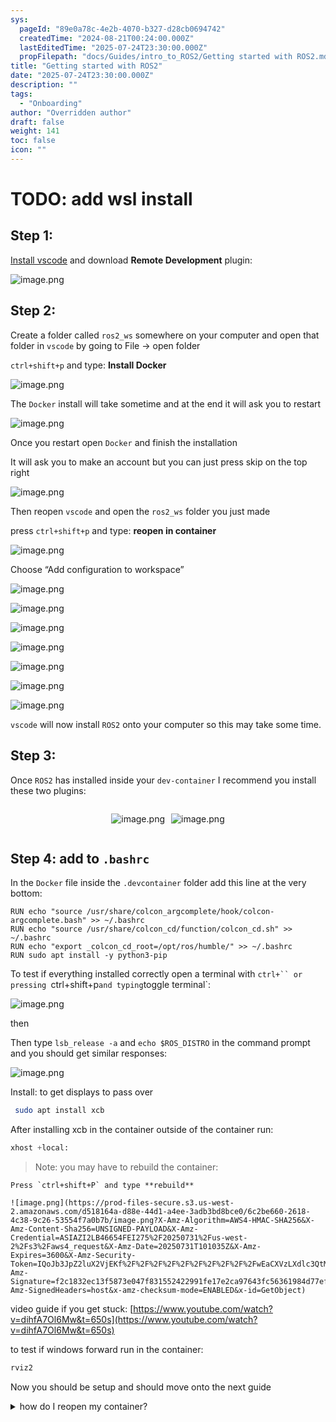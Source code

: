 ```yaml
---
sys:
  pageId: "89e0a78c-4e2b-4070-b327-d28cb0694742"
  createdTime: "2024-08-21T00:24:00.000Z"
  lastEditedTime: "2025-07-24T23:30:00.000Z"
  propFilepath: "docs/Guides/intro_to_ROS2/Getting started with ROS2.md"
title: "Getting started with ROS2"
date: "2025-07-24T23:30:00.000Z"
description: ""
tags:
  - "Onboarding"
author: "Overridden author"
draft: false
weight: 141
toc: false
icon: ""
---
```


# TODO: add wsl install

## Step 1:

[Install vscode](https://code.visualstudio.com/download) and download **Remote Development** plugin:

![image.png](https://prod-files-secure.s3.us-west-2.amazonaws.com/d518164a-d88e-44d1-a4ee-3adb3bd8bce0/efb52993-1881-4a40-b95e-6f020334f022/image.png?X-Amz-Algorithm=AWS4-HMAC-SHA256&X-Amz-Content-Sha256=UNSIGNED-PAYLOAD&X-Amz-Credential=ASIAZI2LB466UPESH4S3%2F20250731%2Fus-west-2%2Fs3%2Faws4_request&X-Amz-Date=20250731T101032Z&X-Amz-Expires=3600&X-Amz-Security-Token=IQoJb3JpZ2luX2VjEKf%2F%2F%2F%2F%2F%2F%2F%2F%2F%2FwEaCXVzLXdlc3QtMiJHMEUCIQD3ldpuxZneyB%2B8%2BBrJPDCFvMX3%2BtnhsOhKVblIWyzyNQIge0CvWE20SnmzoKJ8jMSfVi9NCwUxnh5PgJLviQt7NyAqiAQI0P%2F%2F%2F%2F%2F%2F%2F%2F%2F%2FARAAGgw2Mzc0MjMxODM4MDUiDGxEDS2hiPBCn557yyrcA3s3QJYN%2FnPsagpXMMm90KZrfhz%2Fvj2uoYijuCJrEvIIE6bEsQwELTiMM7N4H%2FlM%2F%2Fr1DmpprZhaweOtL%2FGa8yA96npIO%2B%2F5LuaAtgltK4guQoVyJazWydehKV9ZY0uaTEVkukxn7bpq7PSma0skg2kXprWkmweQQCKOiiWnD3kqQX3kGXGSSiEXbtOSouCySHhr0dLAkzgxiPz8cpkWCjkyodzkdE2QoJmr0HJNycJAPZBpU5ZXNDU1O%2BLXVtEGRaLTKH%2B3cx9C4llqKCuR9AyctJNmQ90GlHxjluWxQLt2Tb6gKa5ruIerp%2FF5BD4%2BSLVpUQvZWrVy0lzYcTKDnTZmY4zCg5IzMqIetzkEPiyvRj85UhWxXXKY8ZIVYOWHq9R4c2TbSP1hKN9VF8xDaf8S1bTydW2nJINa1UOxoS0MZtieh%2FsFHs1zCgF7rSrnEAe%2FcyDve8OTVyiVxVRsN5gGJXwRL63MseClMccerAf5Dmq1hlc2LrYrl8S5ZSASQPiNUJMKeXjHDQbKk0Dglvn7dVQv%2BPok7%2BZkmtGeXzeOhSSJWxFwxpbzoNx%2FP6izIyuHhpiBnvbWxgRm7N%2F8%2Byk6fL8yHFnNc4JYHDy%2BDEKgcbrcAXM9aoEN6OpSMJearMQGOqUBarM%2BQN0S58CsPnt6kj49%2BKybQNi4VhDhnTRybu9nXRi9wEJtS5bW0tlMIbqJJvcgPcL1nMebSRvZbykjqzUliQ0loxDFsVu4sNqIehiqZDEmfIQ4SNNt5YcK7V0cFUPrS9BsQpxfPj3VkqfJHE3o%2BMimyFYNtbolAkkT633Zuhun0QnCTP9995OX7ohapZQ5%2FUvT7ttcGj0OP97ywCftHUGNb4fy&X-Amz-Signature=e481e5a0e055fdfc97922c30dbf9f5d4b25ae7655e2a848093efab6ff4424bc5&X-Amz-SignedHeaders=host&x-amz-checksum-mode=ENABLED&x-id=GetObject)

## Step 2:

Create a folder called `ros2_ws` somewhere on your computer and open that folder in `vscode` by going to File → open folder 

`ctrl+shift+p` and type: **Install Docker**

![image.png](https://prod-files-secure.s3.us-west-2.amazonaws.com/d518164a-d88e-44d1-a4ee-3adb3bd8bce0/2269dc0e-1cd5-47ff-bceb-c04ad9b2eab0/image.png?X-Amz-Algorithm=AWS4-HMAC-SHA256&X-Amz-Content-Sha256=UNSIGNED-PAYLOAD&X-Amz-Credential=ASIAZI2LB466UPESH4S3%2F20250731%2Fus-west-2%2Fs3%2Faws4_request&X-Amz-Date=20250731T101032Z&X-Amz-Expires=3600&X-Amz-Security-Token=IQoJb3JpZ2luX2VjEKf%2F%2F%2F%2F%2F%2F%2F%2F%2F%2FwEaCXVzLXdlc3QtMiJHMEUCIQD3ldpuxZneyB%2B8%2BBrJPDCFvMX3%2BtnhsOhKVblIWyzyNQIge0CvWE20SnmzoKJ8jMSfVi9NCwUxnh5PgJLviQt7NyAqiAQI0P%2F%2F%2F%2F%2F%2F%2F%2F%2F%2FARAAGgw2Mzc0MjMxODM4MDUiDGxEDS2hiPBCn557yyrcA3s3QJYN%2FnPsagpXMMm90KZrfhz%2Fvj2uoYijuCJrEvIIE6bEsQwELTiMM7N4H%2FlM%2F%2Fr1DmpprZhaweOtL%2FGa8yA96npIO%2B%2F5LuaAtgltK4guQoVyJazWydehKV9ZY0uaTEVkukxn7bpq7PSma0skg2kXprWkmweQQCKOiiWnD3kqQX3kGXGSSiEXbtOSouCySHhr0dLAkzgxiPz8cpkWCjkyodzkdE2QoJmr0HJNycJAPZBpU5ZXNDU1O%2BLXVtEGRaLTKH%2B3cx9C4llqKCuR9AyctJNmQ90GlHxjluWxQLt2Tb6gKa5ruIerp%2FF5BD4%2BSLVpUQvZWrVy0lzYcTKDnTZmY4zCg5IzMqIetzkEPiyvRj85UhWxXXKY8ZIVYOWHq9R4c2TbSP1hKN9VF8xDaf8S1bTydW2nJINa1UOxoS0MZtieh%2FsFHs1zCgF7rSrnEAe%2FcyDve8OTVyiVxVRsN5gGJXwRL63MseClMccerAf5Dmq1hlc2LrYrl8S5ZSASQPiNUJMKeXjHDQbKk0Dglvn7dVQv%2BPok7%2BZkmtGeXzeOhSSJWxFwxpbzoNx%2FP6izIyuHhpiBnvbWxgRm7N%2F8%2Byk6fL8yHFnNc4JYHDy%2BDEKgcbrcAXM9aoEN6OpSMJearMQGOqUBarM%2BQN0S58CsPnt6kj49%2BKybQNi4VhDhnTRybu9nXRi9wEJtS5bW0tlMIbqJJvcgPcL1nMebSRvZbykjqzUliQ0loxDFsVu4sNqIehiqZDEmfIQ4SNNt5YcK7V0cFUPrS9BsQpxfPj3VkqfJHE3o%2BMimyFYNtbolAkkT633Zuhun0QnCTP9995OX7ohapZQ5%2FUvT7ttcGj0OP97ywCftHUGNb4fy&X-Amz-Signature=1fe6e6e1f22f02c2991f4348bb111c9bd59a3c8c1b6ba7e5fdc5d5e7383423f9&X-Amz-SignedHeaders=host&x-amz-checksum-mode=ENABLED&x-id=GetObject)

The `Docker` install will take sometime and at the end it will ask you to restart

![image.png](https://prod-files-secure.s3.us-west-2.amazonaws.com/d518164a-d88e-44d1-a4ee-3adb3bd8bce0/ed233f78-be33-4b1f-b89c-9c346c0e961e/image.png?X-Amz-Algorithm=AWS4-HMAC-SHA256&X-Amz-Content-Sha256=UNSIGNED-PAYLOAD&X-Amz-Credential=ASIAZI2LB466UPESH4S3%2F20250731%2Fus-west-2%2Fs3%2Faws4_request&X-Amz-Date=20250731T101032Z&X-Amz-Expires=3600&X-Amz-Security-Token=IQoJb3JpZ2luX2VjEKf%2F%2F%2F%2F%2F%2F%2F%2F%2F%2FwEaCXVzLXdlc3QtMiJHMEUCIQD3ldpuxZneyB%2B8%2BBrJPDCFvMX3%2BtnhsOhKVblIWyzyNQIge0CvWE20SnmzoKJ8jMSfVi9NCwUxnh5PgJLviQt7NyAqiAQI0P%2F%2F%2F%2F%2F%2F%2F%2F%2F%2FARAAGgw2Mzc0MjMxODM4MDUiDGxEDS2hiPBCn557yyrcA3s3QJYN%2FnPsagpXMMm90KZrfhz%2Fvj2uoYijuCJrEvIIE6bEsQwELTiMM7N4H%2FlM%2F%2Fr1DmpprZhaweOtL%2FGa8yA96npIO%2B%2F5LuaAtgltK4guQoVyJazWydehKV9ZY0uaTEVkukxn7bpq7PSma0skg2kXprWkmweQQCKOiiWnD3kqQX3kGXGSSiEXbtOSouCySHhr0dLAkzgxiPz8cpkWCjkyodzkdE2QoJmr0HJNycJAPZBpU5ZXNDU1O%2BLXVtEGRaLTKH%2B3cx9C4llqKCuR9AyctJNmQ90GlHxjluWxQLt2Tb6gKa5ruIerp%2FF5BD4%2BSLVpUQvZWrVy0lzYcTKDnTZmY4zCg5IzMqIetzkEPiyvRj85UhWxXXKY8ZIVYOWHq9R4c2TbSP1hKN9VF8xDaf8S1bTydW2nJINa1UOxoS0MZtieh%2FsFHs1zCgF7rSrnEAe%2FcyDve8OTVyiVxVRsN5gGJXwRL63MseClMccerAf5Dmq1hlc2LrYrl8S5ZSASQPiNUJMKeXjHDQbKk0Dglvn7dVQv%2BPok7%2BZkmtGeXzeOhSSJWxFwxpbzoNx%2FP6izIyuHhpiBnvbWxgRm7N%2F8%2Byk6fL8yHFnNc4JYHDy%2BDEKgcbrcAXM9aoEN6OpSMJearMQGOqUBarM%2BQN0S58CsPnt6kj49%2BKybQNi4VhDhnTRybu9nXRi9wEJtS5bW0tlMIbqJJvcgPcL1nMebSRvZbykjqzUliQ0loxDFsVu4sNqIehiqZDEmfIQ4SNNt5YcK7V0cFUPrS9BsQpxfPj3VkqfJHE3o%2BMimyFYNtbolAkkT633Zuhun0QnCTP9995OX7ohapZQ5%2FUvT7ttcGj0OP97ywCftHUGNb4fy&X-Amz-Signature=0d67652d6222a5ed65993b3f7f86bd9838a3cae8d76a4b391595c841f032f2c1&X-Amz-SignedHeaders=host&x-amz-checksum-mode=ENABLED&x-id=GetObject)

Once you restart open `Docker` and finish the installation

It will ask you to make an account but you can just press skip on the top right

![image.png](https://prod-files-secure.s3.us-west-2.amazonaws.com/d518164a-d88e-44d1-a4ee-3adb3bd8bce0/21010ad9-1659-4fd9-9f59-9932a09b2a3d/image.png?X-Amz-Algorithm=AWS4-HMAC-SHA256&X-Amz-Content-Sha256=UNSIGNED-PAYLOAD&X-Amz-Credential=ASIAZI2LB466UPESH4S3%2F20250731%2Fus-west-2%2Fs3%2Faws4_request&X-Amz-Date=20250731T101032Z&X-Amz-Expires=3600&X-Amz-Security-Token=IQoJb3JpZ2luX2VjEKf%2F%2F%2F%2F%2F%2F%2F%2F%2F%2FwEaCXVzLXdlc3QtMiJHMEUCIQD3ldpuxZneyB%2B8%2BBrJPDCFvMX3%2BtnhsOhKVblIWyzyNQIge0CvWE20SnmzoKJ8jMSfVi9NCwUxnh5PgJLviQt7NyAqiAQI0P%2F%2F%2F%2F%2F%2F%2F%2F%2F%2FARAAGgw2Mzc0MjMxODM4MDUiDGxEDS2hiPBCn557yyrcA3s3QJYN%2FnPsagpXMMm90KZrfhz%2Fvj2uoYijuCJrEvIIE6bEsQwELTiMM7N4H%2FlM%2F%2Fr1DmpprZhaweOtL%2FGa8yA96npIO%2B%2F5LuaAtgltK4guQoVyJazWydehKV9ZY0uaTEVkukxn7bpq7PSma0skg2kXprWkmweQQCKOiiWnD3kqQX3kGXGSSiEXbtOSouCySHhr0dLAkzgxiPz8cpkWCjkyodzkdE2QoJmr0HJNycJAPZBpU5ZXNDU1O%2BLXVtEGRaLTKH%2B3cx9C4llqKCuR9AyctJNmQ90GlHxjluWxQLt2Tb6gKa5ruIerp%2FF5BD4%2BSLVpUQvZWrVy0lzYcTKDnTZmY4zCg5IzMqIetzkEPiyvRj85UhWxXXKY8ZIVYOWHq9R4c2TbSP1hKN9VF8xDaf8S1bTydW2nJINa1UOxoS0MZtieh%2FsFHs1zCgF7rSrnEAe%2FcyDve8OTVyiVxVRsN5gGJXwRL63MseClMccerAf5Dmq1hlc2LrYrl8S5ZSASQPiNUJMKeXjHDQbKk0Dglvn7dVQv%2BPok7%2BZkmtGeXzeOhSSJWxFwxpbzoNx%2FP6izIyuHhpiBnvbWxgRm7N%2F8%2Byk6fL8yHFnNc4JYHDy%2BDEKgcbrcAXM9aoEN6OpSMJearMQGOqUBarM%2BQN0S58CsPnt6kj49%2BKybQNi4VhDhnTRybu9nXRi9wEJtS5bW0tlMIbqJJvcgPcL1nMebSRvZbykjqzUliQ0loxDFsVu4sNqIehiqZDEmfIQ4SNNt5YcK7V0cFUPrS9BsQpxfPj3VkqfJHE3o%2BMimyFYNtbolAkkT633Zuhun0QnCTP9995OX7ohapZQ5%2FUvT7ttcGj0OP97ywCftHUGNb4fy&X-Amz-Signature=d81e9fe0e1952db7d94d09ddb82785e547b8b468c50a6caf299b7d4cb6b90fff&X-Amz-SignedHeaders=host&x-amz-checksum-mode=ENABLED&x-id=GetObject)

Then reopen `vscode` and open the `ros2_ws` folder you just made

press `ctrl+shift+p` and type: **reopen in container**

![image.png](https://prod-files-secure.s3.us-west-2.amazonaws.com/d518164a-d88e-44d1-a4ee-3adb3bd8bce0/4e93b8c2-41ad-488c-8095-c74205196118/image.png?X-Amz-Algorithm=AWS4-HMAC-SHA256&X-Amz-Content-Sha256=UNSIGNED-PAYLOAD&X-Amz-Credential=ASIAZI2LB466UPESH4S3%2F20250731%2Fus-west-2%2Fs3%2Faws4_request&X-Amz-Date=20250731T101032Z&X-Amz-Expires=3600&X-Amz-Security-Token=IQoJb3JpZ2luX2VjEKf%2F%2F%2F%2F%2F%2F%2F%2F%2F%2FwEaCXVzLXdlc3QtMiJHMEUCIQD3ldpuxZneyB%2B8%2BBrJPDCFvMX3%2BtnhsOhKVblIWyzyNQIge0CvWE20SnmzoKJ8jMSfVi9NCwUxnh5PgJLviQt7NyAqiAQI0P%2F%2F%2F%2F%2F%2F%2F%2F%2F%2FARAAGgw2Mzc0MjMxODM4MDUiDGxEDS2hiPBCn557yyrcA3s3QJYN%2FnPsagpXMMm90KZrfhz%2Fvj2uoYijuCJrEvIIE6bEsQwELTiMM7N4H%2FlM%2F%2Fr1DmpprZhaweOtL%2FGa8yA96npIO%2B%2F5LuaAtgltK4guQoVyJazWydehKV9ZY0uaTEVkukxn7bpq7PSma0skg2kXprWkmweQQCKOiiWnD3kqQX3kGXGSSiEXbtOSouCySHhr0dLAkzgxiPz8cpkWCjkyodzkdE2QoJmr0HJNycJAPZBpU5ZXNDU1O%2BLXVtEGRaLTKH%2B3cx9C4llqKCuR9AyctJNmQ90GlHxjluWxQLt2Tb6gKa5ruIerp%2FF5BD4%2BSLVpUQvZWrVy0lzYcTKDnTZmY4zCg5IzMqIetzkEPiyvRj85UhWxXXKY8ZIVYOWHq9R4c2TbSP1hKN9VF8xDaf8S1bTydW2nJINa1UOxoS0MZtieh%2FsFHs1zCgF7rSrnEAe%2FcyDve8OTVyiVxVRsN5gGJXwRL63MseClMccerAf5Dmq1hlc2LrYrl8S5ZSASQPiNUJMKeXjHDQbKk0Dglvn7dVQv%2BPok7%2BZkmtGeXzeOhSSJWxFwxpbzoNx%2FP6izIyuHhpiBnvbWxgRm7N%2F8%2Byk6fL8yHFnNc4JYHDy%2BDEKgcbrcAXM9aoEN6OpSMJearMQGOqUBarM%2BQN0S58CsPnt6kj49%2BKybQNi4VhDhnTRybu9nXRi9wEJtS5bW0tlMIbqJJvcgPcL1nMebSRvZbykjqzUliQ0loxDFsVu4sNqIehiqZDEmfIQ4SNNt5YcK7V0cFUPrS9BsQpxfPj3VkqfJHE3o%2BMimyFYNtbolAkkT633Zuhun0QnCTP9995OX7ohapZQ5%2FUvT7ttcGj0OP97ywCftHUGNb4fy&X-Amz-Signature=98ded570123eddda8e1dea5698fe36984ceeea714dc9523435a43074d8cb3c65&X-Amz-SignedHeaders=host&x-amz-checksum-mode=ENABLED&x-id=GetObject)

Choose “Add configuration to workspace”

![image.png](https://prod-files-secure.s3.us-west-2.amazonaws.com/d518164a-d88e-44d1-a4ee-3adb3bd8bce0/9560b282-5060-4989-ba37-97e7b2c22476/image.png?X-Amz-Algorithm=AWS4-HMAC-SHA256&X-Amz-Content-Sha256=UNSIGNED-PAYLOAD&X-Amz-Credential=ASIAZI2LB466UPESH4S3%2F20250731%2Fus-west-2%2Fs3%2Faws4_request&X-Amz-Date=20250731T101032Z&X-Amz-Expires=3600&X-Amz-Security-Token=IQoJb3JpZ2luX2VjEKf%2F%2F%2F%2F%2F%2F%2F%2F%2F%2FwEaCXVzLXdlc3QtMiJHMEUCIQD3ldpuxZneyB%2B8%2BBrJPDCFvMX3%2BtnhsOhKVblIWyzyNQIge0CvWE20SnmzoKJ8jMSfVi9NCwUxnh5PgJLviQt7NyAqiAQI0P%2F%2F%2F%2F%2F%2F%2F%2F%2F%2FARAAGgw2Mzc0MjMxODM4MDUiDGxEDS2hiPBCn557yyrcA3s3QJYN%2FnPsagpXMMm90KZrfhz%2Fvj2uoYijuCJrEvIIE6bEsQwELTiMM7N4H%2FlM%2F%2Fr1DmpprZhaweOtL%2FGa8yA96npIO%2B%2F5LuaAtgltK4guQoVyJazWydehKV9ZY0uaTEVkukxn7bpq7PSma0skg2kXprWkmweQQCKOiiWnD3kqQX3kGXGSSiEXbtOSouCySHhr0dLAkzgxiPz8cpkWCjkyodzkdE2QoJmr0HJNycJAPZBpU5ZXNDU1O%2BLXVtEGRaLTKH%2B3cx9C4llqKCuR9AyctJNmQ90GlHxjluWxQLt2Tb6gKa5ruIerp%2FF5BD4%2BSLVpUQvZWrVy0lzYcTKDnTZmY4zCg5IzMqIetzkEPiyvRj85UhWxXXKY8ZIVYOWHq9R4c2TbSP1hKN9VF8xDaf8S1bTydW2nJINa1UOxoS0MZtieh%2FsFHs1zCgF7rSrnEAe%2FcyDve8OTVyiVxVRsN5gGJXwRL63MseClMccerAf5Dmq1hlc2LrYrl8S5ZSASQPiNUJMKeXjHDQbKk0Dglvn7dVQv%2BPok7%2BZkmtGeXzeOhSSJWxFwxpbzoNx%2FP6izIyuHhpiBnvbWxgRm7N%2F8%2Byk6fL8yHFnNc4JYHDy%2BDEKgcbrcAXM9aoEN6OpSMJearMQGOqUBarM%2BQN0S58CsPnt6kj49%2BKybQNi4VhDhnTRybu9nXRi9wEJtS5bW0tlMIbqJJvcgPcL1nMebSRvZbykjqzUliQ0loxDFsVu4sNqIehiqZDEmfIQ4SNNt5YcK7V0cFUPrS9BsQpxfPj3VkqfJHE3o%2BMimyFYNtbolAkkT633Zuhun0QnCTP9995OX7ohapZQ5%2FUvT7ttcGj0OP97ywCftHUGNb4fy&X-Amz-Signature=b192c6193418d0ee88c0e557ad817fb51a2a1538b5f63ad8816781604f9f46a0&X-Amz-SignedHeaders=host&x-amz-checksum-mode=ENABLED&x-id=GetObject)

![image.png](https://prod-files-secure.s3.us-west-2.amazonaws.com/d518164a-d88e-44d1-a4ee-3adb3bd8bce0/2ee63f81-886b-48e8-a553-dc6e5eac99e4/image.png?X-Amz-Algorithm=AWS4-HMAC-SHA256&X-Amz-Content-Sha256=UNSIGNED-PAYLOAD&X-Amz-Credential=ASIAZI2LB466UPESH4S3%2F20250731%2Fus-west-2%2Fs3%2Faws4_request&X-Amz-Date=20250731T101032Z&X-Amz-Expires=3600&X-Amz-Security-Token=IQoJb3JpZ2luX2VjEKf%2F%2F%2F%2F%2F%2F%2F%2F%2F%2FwEaCXVzLXdlc3QtMiJHMEUCIQD3ldpuxZneyB%2B8%2BBrJPDCFvMX3%2BtnhsOhKVblIWyzyNQIge0CvWE20SnmzoKJ8jMSfVi9NCwUxnh5PgJLviQt7NyAqiAQI0P%2F%2F%2F%2F%2F%2F%2F%2F%2F%2FARAAGgw2Mzc0MjMxODM4MDUiDGxEDS2hiPBCn557yyrcA3s3QJYN%2FnPsagpXMMm90KZrfhz%2Fvj2uoYijuCJrEvIIE6bEsQwELTiMM7N4H%2FlM%2F%2Fr1DmpprZhaweOtL%2FGa8yA96npIO%2B%2F5LuaAtgltK4guQoVyJazWydehKV9ZY0uaTEVkukxn7bpq7PSma0skg2kXprWkmweQQCKOiiWnD3kqQX3kGXGSSiEXbtOSouCySHhr0dLAkzgxiPz8cpkWCjkyodzkdE2QoJmr0HJNycJAPZBpU5ZXNDU1O%2BLXVtEGRaLTKH%2B3cx9C4llqKCuR9AyctJNmQ90GlHxjluWxQLt2Tb6gKa5ruIerp%2FF5BD4%2BSLVpUQvZWrVy0lzYcTKDnTZmY4zCg5IzMqIetzkEPiyvRj85UhWxXXKY8ZIVYOWHq9R4c2TbSP1hKN9VF8xDaf8S1bTydW2nJINa1UOxoS0MZtieh%2FsFHs1zCgF7rSrnEAe%2FcyDve8OTVyiVxVRsN5gGJXwRL63MseClMccerAf5Dmq1hlc2LrYrl8S5ZSASQPiNUJMKeXjHDQbKk0Dglvn7dVQv%2BPok7%2BZkmtGeXzeOhSSJWxFwxpbzoNx%2FP6izIyuHhpiBnvbWxgRm7N%2F8%2Byk6fL8yHFnNc4JYHDy%2BDEKgcbrcAXM9aoEN6OpSMJearMQGOqUBarM%2BQN0S58CsPnt6kj49%2BKybQNi4VhDhnTRybu9nXRi9wEJtS5bW0tlMIbqJJvcgPcL1nMebSRvZbykjqzUliQ0loxDFsVu4sNqIehiqZDEmfIQ4SNNt5YcK7V0cFUPrS9BsQpxfPj3VkqfJHE3o%2BMimyFYNtbolAkkT633Zuhun0QnCTP9995OX7ohapZQ5%2FUvT7ttcGj0OP97ywCftHUGNb4fy&X-Amz-Signature=0696aadcffb681f58f5fdeb302e50925a3e5295fdce52de1ecf12524de2e357a&X-Amz-SignedHeaders=host&x-amz-checksum-mode=ENABLED&x-id=GetObject)

![image.png](https://prod-files-secure.s3.us-west-2.amazonaws.com/d518164a-d88e-44d1-a4ee-3adb3bd8bce0/e0fd626c-c8b6-4b2c-95d1-fa4c26514504/image.png?X-Amz-Algorithm=AWS4-HMAC-SHA256&X-Amz-Content-Sha256=UNSIGNED-PAYLOAD&X-Amz-Credential=ASIAZI2LB466UPESH4S3%2F20250731%2Fus-west-2%2Fs3%2Faws4_request&X-Amz-Date=20250731T101032Z&X-Amz-Expires=3600&X-Amz-Security-Token=IQoJb3JpZ2luX2VjEKf%2F%2F%2F%2F%2F%2F%2F%2F%2F%2FwEaCXVzLXdlc3QtMiJHMEUCIQD3ldpuxZneyB%2B8%2BBrJPDCFvMX3%2BtnhsOhKVblIWyzyNQIge0CvWE20SnmzoKJ8jMSfVi9NCwUxnh5PgJLviQt7NyAqiAQI0P%2F%2F%2F%2F%2F%2F%2F%2F%2F%2FARAAGgw2Mzc0MjMxODM4MDUiDGxEDS2hiPBCn557yyrcA3s3QJYN%2FnPsagpXMMm90KZrfhz%2Fvj2uoYijuCJrEvIIE6bEsQwELTiMM7N4H%2FlM%2F%2Fr1DmpprZhaweOtL%2FGa8yA96npIO%2B%2F5LuaAtgltK4guQoVyJazWydehKV9ZY0uaTEVkukxn7bpq7PSma0skg2kXprWkmweQQCKOiiWnD3kqQX3kGXGSSiEXbtOSouCySHhr0dLAkzgxiPz8cpkWCjkyodzkdE2QoJmr0HJNycJAPZBpU5ZXNDU1O%2BLXVtEGRaLTKH%2B3cx9C4llqKCuR9AyctJNmQ90GlHxjluWxQLt2Tb6gKa5ruIerp%2FF5BD4%2BSLVpUQvZWrVy0lzYcTKDnTZmY4zCg5IzMqIetzkEPiyvRj85UhWxXXKY8ZIVYOWHq9R4c2TbSP1hKN9VF8xDaf8S1bTydW2nJINa1UOxoS0MZtieh%2FsFHs1zCgF7rSrnEAe%2FcyDve8OTVyiVxVRsN5gGJXwRL63MseClMccerAf5Dmq1hlc2LrYrl8S5ZSASQPiNUJMKeXjHDQbKk0Dglvn7dVQv%2BPok7%2BZkmtGeXzeOhSSJWxFwxpbzoNx%2FP6izIyuHhpiBnvbWxgRm7N%2F8%2Byk6fL8yHFnNc4JYHDy%2BDEKgcbrcAXM9aoEN6OpSMJearMQGOqUBarM%2BQN0S58CsPnt6kj49%2BKybQNi4VhDhnTRybu9nXRi9wEJtS5bW0tlMIbqJJvcgPcL1nMebSRvZbykjqzUliQ0loxDFsVu4sNqIehiqZDEmfIQ4SNNt5YcK7V0cFUPrS9BsQpxfPj3VkqfJHE3o%2BMimyFYNtbolAkkT633Zuhun0QnCTP9995OX7ohapZQ5%2FUvT7ttcGj0OP97ywCftHUGNb4fy&X-Amz-Signature=f285ccd1e99d4398ed3c4d0c923b0fd7aa4e98d5fe0d72be888ecc42062e38eb&X-Amz-SignedHeaders=host&x-amz-checksum-mode=ENABLED&x-id=GetObject)

![image.png](https://prod-files-secure.s3.us-west-2.amazonaws.com/d518164a-d88e-44d1-a4ee-3adb3bd8bce0/a2e13f50-d2ab-4719-a4c2-7ced634bfc9d/image.png?X-Amz-Algorithm=AWS4-HMAC-SHA256&X-Amz-Content-Sha256=UNSIGNED-PAYLOAD&X-Amz-Credential=ASIAZI2LB466UPESH4S3%2F20250731%2Fus-west-2%2Fs3%2Faws4_request&X-Amz-Date=20250731T101032Z&X-Amz-Expires=3600&X-Amz-Security-Token=IQoJb3JpZ2luX2VjEKf%2F%2F%2F%2F%2F%2F%2F%2F%2F%2FwEaCXVzLXdlc3QtMiJHMEUCIQD3ldpuxZneyB%2B8%2BBrJPDCFvMX3%2BtnhsOhKVblIWyzyNQIge0CvWE20SnmzoKJ8jMSfVi9NCwUxnh5PgJLviQt7NyAqiAQI0P%2F%2F%2F%2F%2F%2F%2F%2F%2F%2FARAAGgw2Mzc0MjMxODM4MDUiDGxEDS2hiPBCn557yyrcA3s3QJYN%2FnPsagpXMMm90KZrfhz%2Fvj2uoYijuCJrEvIIE6bEsQwELTiMM7N4H%2FlM%2F%2Fr1DmpprZhaweOtL%2FGa8yA96npIO%2B%2F5LuaAtgltK4guQoVyJazWydehKV9ZY0uaTEVkukxn7bpq7PSma0skg2kXprWkmweQQCKOiiWnD3kqQX3kGXGSSiEXbtOSouCySHhr0dLAkzgxiPz8cpkWCjkyodzkdE2QoJmr0HJNycJAPZBpU5ZXNDU1O%2BLXVtEGRaLTKH%2B3cx9C4llqKCuR9AyctJNmQ90GlHxjluWxQLt2Tb6gKa5ruIerp%2FF5BD4%2BSLVpUQvZWrVy0lzYcTKDnTZmY4zCg5IzMqIetzkEPiyvRj85UhWxXXKY8ZIVYOWHq9R4c2TbSP1hKN9VF8xDaf8S1bTydW2nJINa1UOxoS0MZtieh%2FsFHs1zCgF7rSrnEAe%2FcyDve8OTVyiVxVRsN5gGJXwRL63MseClMccerAf5Dmq1hlc2LrYrl8S5ZSASQPiNUJMKeXjHDQbKk0Dglvn7dVQv%2BPok7%2BZkmtGeXzeOhSSJWxFwxpbzoNx%2FP6izIyuHhpiBnvbWxgRm7N%2F8%2Byk6fL8yHFnNc4JYHDy%2BDEKgcbrcAXM9aoEN6OpSMJearMQGOqUBarM%2BQN0S58CsPnt6kj49%2BKybQNi4VhDhnTRybu9nXRi9wEJtS5bW0tlMIbqJJvcgPcL1nMebSRvZbykjqzUliQ0loxDFsVu4sNqIehiqZDEmfIQ4SNNt5YcK7V0cFUPrS9BsQpxfPj3VkqfJHE3o%2BMimyFYNtbolAkkT633Zuhun0QnCTP9995OX7ohapZQ5%2FUvT7ttcGj0OP97ywCftHUGNb4fy&X-Amz-Signature=9affa15b716068ed461427069e7c76d567286a3fb8dd776ed4d34a9ea207552f&X-Amz-SignedHeaders=host&x-amz-checksum-mode=ENABLED&x-id=GetObject)

![image.png](https://prod-files-secure.s3.us-west-2.amazonaws.com/d518164a-d88e-44d1-a4ee-3adb3bd8bce0/6cc478ad-aaba-4bf7-9fcc-403277ab896c/image.png?X-Amz-Algorithm=AWS4-HMAC-SHA256&X-Amz-Content-Sha256=UNSIGNED-PAYLOAD&X-Amz-Credential=ASIAZI2LB466UPESH4S3%2F20250731%2Fus-west-2%2Fs3%2Faws4_request&X-Amz-Date=20250731T101032Z&X-Amz-Expires=3600&X-Amz-Security-Token=IQoJb3JpZ2luX2VjEKf%2F%2F%2F%2F%2F%2F%2F%2F%2F%2FwEaCXVzLXdlc3QtMiJHMEUCIQD3ldpuxZneyB%2B8%2BBrJPDCFvMX3%2BtnhsOhKVblIWyzyNQIge0CvWE20SnmzoKJ8jMSfVi9NCwUxnh5PgJLviQt7NyAqiAQI0P%2F%2F%2F%2F%2F%2F%2F%2F%2F%2FARAAGgw2Mzc0MjMxODM4MDUiDGxEDS2hiPBCn557yyrcA3s3QJYN%2FnPsagpXMMm90KZrfhz%2Fvj2uoYijuCJrEvIIE6bEsQwELTiMM7N4H%2FlM%2F%2Fr1DmpprZhaweOtL%2FGa8yA96npIO%2B%2F5LuaAtgltK4guQoVyJazWydehKV9ZY0uaTEVkukxn7bpq7PSma0skg2kXprWkmweQQCKOiiWnD3kqQX3kGXGSSiEXbtOSouCySHhr0dLAkzgxiPz8cpkWCjkyodzkdE2QoJmr0HJNycJAPZBpU5ZXNDU1O%2BLXVtEGRaLTKH%2B3cx9C4llqKCuR9AyctJNmQ90GlHxjluWxQLt2Tb6gKa5ruIerp%2FF5BD4%2BSLVpUQvZWrVy0lzYcTKDnTZmY4zCg5IzMqIetzkEPiyvRj85UhWxXXKY8ZIVYOWHq9R4c2TbSP1hKN9VF8xDaf8S1bTydW2nJINa1UOxoS0MZtieh%2FsFHs1zCgF7rSrnEAe%2FcyDve8OTVyiVxVRsN5gGJXwRL63MseClMccerAf5Dmq1hlc2LrYrl8S5ZSASQPiNUJMKeXjHDQbKk0Dglvn7dVQv%2BPok7%2BZkmtGeXzeOhSSJWxFwxpbzoNx%2FP6izIyuHhpiBnvbWxgRm7N%2F8%2Byk6fL8yHFnNc4JYHDy%2BDEKgcbrcAXM9aoEN6OpSMJearMQGOqUBarM%2BQN0S58CsPnt6kj49%2BKybQNi4VhDhnTRybu9nXRi9wEJtS5bW0tlMIbqJJvcgPcL1nMebSRvZbykjqzUliQ0loxDFsVu4sNqIehiqZDEmfIQ4SNNt5YcK7V0cFUPrS9BsQpxfPj3VkqfJHE3o%2BMimyFYNtbolAkkT633Zuhun0QnCTP9995OX7ohapZQ5%2FUvT7ttcGj0OP97ywCftHUGNb4fy&X-Amz-Signature=07bed2eef07b405903ac69afb78920a0a690ad9525f7a9083e5ea3ce72ec6292&X-Amz-SignedHeaders=host&x-amz-checksum-mode=ENABLED&x-id=GetObject)

![image.png](https://prod-files-secure.s3.us-west-2.amazonaws.com/d518164a-d88e-44d1-a4ee-3adb3bd8bce0/53255b28-f75e-430f-b9e3-c0ac8577e42b/image.png?X-Amz-Algorithm=AWS4-HMAC-SHA256&X-Amz-Content-Sha256=UNSIGNED-PAYLOAD&X-Amz-Credential=ASIAZI2LB466UPESH4S3%2F20250731%2Fus-west-2%2Fs3%2Faws4_request&X-Amz-Date=20250731T101032Z&X-Amz-Expires=3600&X-Amz-Security-Token=IQoJb3JpZ2luX2VjEKf%2F%2F%2F%2F%2F%2F%2F%2F%2F%2FwEaCXVzLXdlc3QtMiJHMEUCIQD3ldpuxZneyB%2B8%2BBrJPDCFvMX3%2BtnhsOhKVblIWyzyNQIge0CvWE20SnmzoKJ8jMSfVi9NCwUxnh5PgJLviQt7NyAqiAQI0P%2F%2F%2F%2F%2F%2F%2F%2F%2F%2FARAAGgw2Mzc0MjMxODM4MDUiDGxEDS2hiPBCn557yyrcA3s3QJYN%2FnPsagpXMMm90KZrfhz%2Fvj2uoYijuCJrEvIIE6bEsQwELTiMM7N4H%2FlM%2F%2Fr1DmpprZhaweOtL%2FGa8yA96npIO%2B%2F5LuaAtgltK4guQoVyJazWydehKV9ZY0uaTEVkukxn7bpq7PSma0skg2kXprWkmweQQCKOiiWnD3kqQX3kGXGSSiEXbtOSouCySHhr0dLAkzgxiPz8cpkWCjkyodzkdE2QoJmr0HJNycJAPZBpU5ZXNDU1O%2BLXVtEGRaLTKH%2B3cx9C4llqKCuR9AyctJNmQ90GlHxjluWxQLt2Tb6gKa5ruIerp%2FF5BD4%2BSLVpUQvZWrVy0lzYcTKDnTZmY4zCg5IzMqIetzkEPiyvRj85UhWxXXKY8ZIVYOWHq9R4c2TbSP1hKN9VF8xDaf8S1bTydW2nJINa1UOxoS0MZtieh%2FsFHs1zCgF7rSrnEAe%2FcyDve8OTVyiVxVRsN5gGJXwRL63MseClMccerAf5Dmq1hlc2LrYrl8S5ZSASQPiNUJMKeXjHDQbKk0Dglvn7dVQv%2BPok7%2BZkmtGeXzeOhSSJWxFwxpbzoNx%2FP6izIyuHhpiBnvbWxgRm7N%2F8%2Byk6fL8yHFnNc4JYHDy%2BDEKgcbrcAXM9aoEN6OpSMJearMQGOqUBarM%2BQN0S58CsPnt6kj49%2BKybQNi4VhDhnTRybu9nXRi9wEJtS5bW0tlMIbqJJvcgPcL1nMebSRvZbykjqzUliQ0loxDFsVu4sNqIehiqZDEmfIQ4SNNt5YcK7V0cFUPrS9BsQpxfPj3VkqfJHE3o%2BMimyFYNtbolAkkT633Zuhun0QnCTP9995OX7ohapZQ5%2FUvT7ttcGj0OP97ywCftHUGNb4fy&X-Amz-Signature=a45d23b47397488a7f55d443578975606914048b47a4d579e8acc0de1ce460b6&X-Amz-SignedHeaders=host&x-amz-checksum-mode=ENABLED&x-id=GetObject)

![image.png](https://prod-files-secure.s3.us-west-2.amazonaws.com/d518164a-d88e-44d1-a4ee-3adb3bd8bce0/7c562767-5af9-4ffb-97d1-327bcdf4ee00/image.png?X-Amz-Algorithm=AWS4-HMAC-SHA256&X-Amz-Content-Sha256=UNSIGNED-PAYLOAD&X-Amz-Credential=ASIAZI2LB466UPESH4S3%2F20250731%2Fus-west-2%2Fs3%2Faws4_request&X-Amz-Date=20250731T101032Z&X-Amz-Expires=3600&X-Amz-Security-Token=IQoJb3JpZ2luX2VjEKf%2F%2F%2F%2F%2F%2F%2F%2F%2F%2FwEaCXVzLXdlc3QtMiJHMEUCIQD3ldpuxZneyB%2B8%2BBrJPDCFvMX3%2BtnhsOhKVblIWyzyNQIge0CvWE20SnmzoKJ8jMSfVi9NCwUxnh5PgJLviQt7NyAqiAQI0P%2F%2F%2F%2F%2F%2F%2F%2F%2F%2FARAAGgw2Mzc0MjMxODM4MDUiDGxEDS2hiPBCn557yyrcA3s3QJYN%2FnPsagpXMMm90KZrfhz%2Fvj2uoYijuCJrEvIIE6bEsQwELTiMM7N4H%2FlM%2F%2Fr1DmpprZhaweOtL%2FGa8yA96npIO%2B%2F5LuaAtgltK4guQoVyJazWydehKV9ZY0uaTEVkukxn7bpq7PSma0skg2kXprWkmweQQCKOiiWnD3kqQX3kGXGSSiEXbtOSouCySHhr0dLAkzgxiPz8cpkWCjkyodzkdE2QoJmr0HJNycJAPZBpU5ZXNDU1O%2BLXVtEGRaLTKH%2B3cx9C4llqKCuR9AyctJNmQ90GlHxjluWxQLt2Tb6gKa5ruIerp%2FF5BD4%2BSLVpUQvZWrVy0lzYcTKDnTZmY4zCg5IzMqIetzkEPiyvRj85UhWxXXKY8ZIVYOWHq9R4c2TbSP1hKN9VF8xDaf8S1bTydW2nJINa1UOxoS0MZtieh%2FsFHs1zCgF7rSrnEAe%2FcyDve8OTVyiVxVRsN5gGJXwRL63MseClMccerAf5Dmq1hlc2LrYrl8S5ZSASQPiNUJMKeXjHDQbKk0Dglvn7dVQv%2BPok7%2BZkmtGeXzeOhSSJWxFwxpbzoNx%2FP6izIyuHhpiBnvbWxgRm7N%2F8%2Byk6fL8yHFnNc4JYHDy%2BDEKgcbrcAXM9aoEN6OpSMJearMQGOqUBarM%2BQN0S58CsPnt6kj49%2BKybQNi4VhDhnTRybu9nXRi9wEJtS5bW0tlMIbqJJvcgPcL1nMebSRvZbykjqzUliQ0loxDFsVu4sNqIehiqZDEmfIQ4SNNt5YcK7V0cFUPrS9BsQpxfPj3VkqfJHE3o%2BMimyFYNtbolAkkT633Zuhun0QnCTP9995OX7ohapZQ5%2FUvT7ttcGj0OP97ywCftHUGNb4fy&X-Amz-Signature=130a2de61191c35c60406d4af56ff9bf4dc5d609db9b91e13524384f5391284f&X-Amz-SignedHeaders=host&x-amz-checksum-mode=ENABLED&x-id=GetObject)

`vscode` will now install `ROS2` onto your computer so this may take some time.

## Step 3:

Once `ROS2` has installed inside your `dev-container` I recommend you install these two plugins:

<div style="display: flex;flex-direction: row; column-gap:10px; max-width: 630px;justify-content: center;">
<div>

![image.png](https://prod-files-secure.s3.us-west-2.amazonaws.com/d518164a-d88e-44d1-a4ee-3adb3bd8bce0/3fc3d550-5a54-4ba1-ba6b-faa01cdb7369/image.png?X-Amz-Algorithm=AWS4-HMAC-SHA256&X-Amz-Content-Sha256=UNSIGNED-PAYLOAD&X-Amz-Credential=ASIAZI2LB466TJ4CRAYY%2F20250731%2Fus-west-2%2Fs3%2Faws4_request&X-Amz-Date=20250731T101034Z&X-Amz-Expires=3600&X-Amz-Security-Token=IQoJb3JpZ2luX2VjEKf%2F%2F%2F%2F%2F%2F%2F%2F%2F%2FwEaCXVzLXdlc3QtMiJIMEYCIQCRiBNzwkNr2HQtsoLhB7vcaq54iPcyT97P7lam5R0OkgIhAIqRppW3hD8S58MGJDOC33vgfy0l5L0jaBiYkUnpPQkwKogECM%2F%2F%2F%2F%2F%2F%2F%2F%2F%2F%2FwEQABoMNjM3NDIzMTgzODA1IgzrPvlSWTXAnMi%2Fdekq3AMlr%2B%2BV%2BNp%2Fl1Q3JSFBTu31cIHs9rt70ehifwcdU1gO6aPhB59X%2BOFlNLFGQw0R65S6ainm1k8XAVCQrq1zZkG7%2Ft5fLNrSxDNj%2FJGYihtZKqTAkrOE5xrmgITr1qEbKl4FdM%2Bx8n93mW%2BLGLsHkwMAW3VREBryjeUtXwanKL1tZhY%2FzooWB5abg1Jmju%2FcpnUTV0BHq1I5%2BKB0NIQMGGXPkGuA9o62x213GBcGE88HI%2F5d02ZyCQ%2BJKQsd2VwdqxKJbCpq4JYfH%2FZbS0pwGyU3UeU1x%2F%2FZb4ZnpSUOBS90MlQFqHSlzrgQ9z6ugpZVkjwpV5BjtRtfB79hBVtNu61r%2FsSUgPZLZwzRHLqLJY7SHgV59NpgYvxeb3iO2xWj0JAWjGftrdqG3R5tw3ezjuZyNKJQ8TA%2F38SHcR7tugcbzXPdmelOCIQOvEjGsmCUn%2F2YKS%2FEMqqHVA8VxwovqBTNcgwdM1ZoQZ6xfc0azBGer6ZsD0BmEvUgW1YiC9WcQBUjtreo%2FfJK5vciZEwbeaDMBZYYIIQ5EaMasjVcDb%2BT1PzvxG7TA1EtkUozXk8%2BDNheCn%2BySUj8fJFn9u5XQvTGsPC7IPP1a37pmIxn8Px3N6B2zDoFzMvOgh%2FSyzD9mazEBjqkAY92JmK0XxjdvQzBsfMmrAcHZqFqxDc41NaeL%2FTR4bA7mKWJs9IcZNm3oKJODB0%2B0rMpTPCXYIbbfJ5Q3pzkmGIlTgfpa1J6QadCQ6hZC%2F87owFRrlaeRZPoFgHeiu1dGronVHchXdG%2BRijiJjq1E5YUeoVgLdGRxwfpqj30MxFhxucDEPhfXWMnohTUCIrOnwPwbW8HJZrd9wtynS3p3H8YCrIo&X-Amz-Signature=5b94547e5b8ff96bfcabf08a3a4ed21c24508418de4a7af0851dd419b3c513c1&X-Amz-SignedHeaders=host&x-amz-checksum-mode=ENABLED&x-id=GetObject)

</div>
<div>

![image.png](https://prod-files-secure.s3.us-west-2.amazonaws.com/d518164a-d88e-44d1-a4ee-3adb3bd8bce0/d994cc66-13c2-4093-a5a3-f84cf4601a82/image.png?X-Amz-Algorithm=AWS4-HMAC-SHA256&X-Amz-Content-Sha256=UNSIGNED-PAYLOAD&X-Amz-Credential=ASIAZI2LB4662CS7JFO3%2F20250731%2Fus-west-2%2Fs3%2Faws4_request&X-Amz-Date=20250731T101034Z&X-Amz-Expires=3600&X-Amz-Security-Token=IQoJb3JpZ2luX2VjEKf%2F%2F%2F%2F%2F%2F%2F%2F%2F%2FwEaCXVzLXdlc3QtMiJGMEQCIHkJ7rhCg7uyWixY%2Bx5ovatLirA0XG4BNhINHPQPFb%2F8AiAabVVuW%2BBH6MBL%2FcRoCQcTqmalJdTs2evDA4Tgt4JWnCqIBAjQ%2F%2F%2F%2F%2F%2F%2F%2F%2F%2F8BEAAaDDYzNzQyMzE4MzgwNSIMXdolbFF39sJqEl6XKtwDXC2mbDeYjDe4fGuXi4evQKa34gK51d%2FHBOpevGDj9R1TacivVlCqg3IQTJcJjwZB2B9gxt7vh7zUciWPYa3%2FzAsDN2lK99UjHtyEQ5x5ApR38SgAoIzihwSedMYRwobOQrHgl9nK2m0Q%2B8yCgj8MU8KrskB3y25RL6F%2Bt2x%2FfARsQYSwwoup5hoH6yc75hKokhrBCHs61uX7i62ofOxFwD6MjhVkIWU59x0octLSygJVv55s9jSwZo3kUNFZ05uP1wpSbryWRsxEPtjT3zYvasCPESgmxNzIVa%2BYtPJBqyHycvDLzwZVYAw3m0RQkDGgGAVGOJTA8Xr2LDtGdRxxmg2Y1ztQiA%2F4lGb7xEvbqMFmL7o8o5%2FYD%2Bj5fW7jfF97TFfpxWRmv0Wvi2DNHvdRSrhW6uuKqzw%2FSGFKS6YNXWi1MNqX8D5pG%2FOd1zX0wQVzeBtnRY6IY7zBcV4NtGhQ9hdha80LwAPqD1lKP%2FKI33Mr4bAaq%2BykeJZbhtaWq7it6KyVt5gwupciCMfkM6%2By9JTtlZUdPVMQgmPSLOiXw0NVsRkU0lpeJu%2BbaEvnwinBcQM8H%2BMAu4%2BQ8XTK1QNSJqqMeL6H%2B8naTqFwia7dRumoxjVPeWLGr%2BF5aMYwxZqsxAY6pgH%2FLQLvA39XqQhNCyuMZVbEuWRWq%2FjmMSQgts%2FnfIGbI%2BwHLd3f7OF1C0uEMYOqv8YICaklFTqU%2BCjIOHYy9QM3F9EtKcG%2FzXdjHJvzqFZbuUdLyO9lTk7tuMjVzxkjpl7lYyRylo9ikSoDttCTc%2FpSWByqhK2yf4V%2ByGLf5CrauxWktmHwxh5mHcgWIchXOLYUjTWmbJxBVzGcf%2Brq4EA8M86hjHwx&X-Amz-Signature=3f163a29aa28561c29e3dd910cb6e9fd099daf529c118cac1da5a09cd186b003&X-Amz-SignedHeaders=host&x-amz-checksum-mode=ENABLED&x-id=GetObject)

</div>
</div>

## Step 4: add to `.bashrc`

In the `Docker` file inside the `.devcontainer` folder add this line at the very bottom: 

```docker
RUN echo "source /usr/share/colcon_argcomplete/hook/colcon-argcomplete.bash" >> ~/.bashrc
RUN echo "source /usr/share/colcon_cd/function/colcon_cd.sh" >> ~/.bashrc
RUN echo "export _colcon_cd_root=/opt/ros/humble/" >> ~/.bashrc
RUN sudo apt install -y python3-pip 
```

To test if everything installed correctly open a terminal with `ctrl+`` or pressing `ctrl+shift+p` and typing `toggle terminal`:

![image.png](https://prod-files-secure.s3.us-west-2.amazonaws.com/d518164a-d88e-44d1-a4ee-3adb3bd8bce0/6a4943d8-b04e-4c02-9a58-775f3384d1a5/image.png?X-Amz-Algorithm=AWS4-HMAC-SHA256&X-Amz-Content-Sha256=UNSIGNED-PAYLOAD&X-Amz-Credential=ASIAZI2LB466UPESH4S3%2F20250731%2Fus-west-2%2Fs3%2Faws4_request&X-Amz-Date=20250731T101032Z&X-Amz-Expires=3600&X-Amz-Security-Token=IQoJb3JpZ2luX2VjEKf%2F%2F%2F%2F%2F%2F%2F%2F%2F%2FwEaCXVzLXdlc3QtMiJHMEUCIQD3ldpuxZneyB%2B8%2BBrJPDCFvMX3%2BtnhsOhKVblIWyzyNQIge0CvWE20SnmzoKJ8jMSfVi9NCwUxnh5PgJLviQt7NyAqiAQI0P%2F%2F%2F%2F%2F%2F%2F%2F%2F%2FARAAGgw2Mzc0MjMxODM4MDUiDGxEDS2hiPBCn557yyrcA3s3QJYN%2FnPsagpXMMm90KZrfhz%2Fvj2uoYijuCJrEvIIE6bEsQwELTiMM7N4H%2FlM%2F%2Fr1DmpprZhaweOtL%2FGa8yA96npIO%2B%2F5LuaAtgltK4guQoVyJazWydehKV9ZY0uaTEVkukxn7bpq7PSma0skg2kXprWkmweQQCKOiiWnD3kqQX3kGXGSSiEXbtOSouCySHhr0dLAkzgxiPz8cpkWCjkyodzkdE2QoJmr0HJNycJAPZBpU5ZXNDU1O%2BLXVtEGRaLTKH%2B3cx9C4llqKCuR9AyctJNmQ90GlHxjluWxQLt2Tb6gKa5ruIerp%2FF5BD4%2BSLVpUQvZWrVy0lzYcTKDnTZmY4zCg5IzMqIetzkEPiyvRj85UhWxXXKY8ZIVYOWHq9R4c2TbSP1hKN9VF8xDaf8S1bTydW2nJINa1UOxoS0MZtieh%2FsFHs1zCgF7rSrnEAe%2FcyDve8OTVyiVxVRsN5gGJXwRL63MseClMccerAf5Dmq1hlc2LrYrl8S5ZSASQPiNUJMKeXjHDQbKk0Dglvn7dVQv%2BPok7%2BZkmtGeXzeOhSSJWxFwxpbzoNx%2FP6izIyuHhpiBnvbWxgRm7N%2F8%2Byk6fL8yHFnNc4JYHDy%2BDEKgcbrcAXM9aoEN6OpSMJearMQGOqUBarM%2BQN0S58CsPnt6kj49%2BKybQNi4VhDhnTRybu9nXRi9wEJtS5bW0tlMIbqJJvcgPcL1nMebSRvZbykjqzUliQ0loxDFsVu4sNqIehiqZDEmfIQ4SNNt5YcK7V0cFUPrS9BsQpxfPj3VkqfJHE3o%2BMimyFYNtbolAkkT633Zuhun0QnCTP9995OX7ohapZQ5%2FUvT7ttcGj0OP97ywCftHUGNb4fy&X-Amz-Signature=cef40d2f9e8b0432d6d8c1b35603438ccc190a07853884998c06d91190db3b45&X-Amz-SignedHeaders=host&x-amz-checksum-mode=ENABLED&x-id=GetObject)

then 

Then type `lsb_release -a` and `echo $ROS_DISTRO` in the command prompt and you should get similar responses:

![image.png](https://prod-files-secure.s3.us-west-2.amazonaws.com/d518164a-d88e-44d1-a4ee-3adb3bd8bce0/3e635dec-a805-4e85-8b9e-d000e5b71a4e/image.png?X-Amz-Algorithm=AWS4-HMAC-SHA256&X-Amz-Content-Sha256=UNSIGNED-PAYLOAD&X-Amz-Credential=ASIAZI2LB466UPESH4S3%2F20250731%2Fus-west-2%2Fs3%2Faws4_request&X-Amz-Date=20250731T101032Z&X-Amz-Expires=3600&X-Amz-Security-Token=IQoJb3JpZ2luX2VjEKf%2F%2F%2F%2F%2F%2F%2F%2F%2F%2FwEaCXVzLXdlc3QtMiJHMEUCIQD3ldpuxZneyB%2B8%2BBrJPDCFvMX3%2BtnhsOhKVblIWyzyNQIge0CvWE20SnmzoKJ8jMSfVi9NCwUxnh5PgJLviQt7NyAqiAQI0P%2F%2F%2F%2F%2F%2F%2F%2F%2F%2FARAAGgw2Mzc0MjMxODM4MDUiDGxEDS2hiPBCn557yyrcA3s3QJYN%2FnPsagpXMMm90KZrfhz%2Fvj2uoYijuCJrEvIIE6bEsQwELTiMM7N4H%2FlM%2F%2Fr1DmpprZhaweOtL%2FGa8yA96npIO%2B%2F5LuaAtgltK4guQoVyJazWydehKV9ZY0uaTEVkukxn7bpq7PSma0skg2kXprWkmweQQCKOiiWnD3kqQX3kGXGSSiEXbtOSouCySHhr0dLAkzgxiPz8cpkWCjkyodzkdE2QoJmr0HJNycJAPZBpU5ZXNDU1O%2BLXVtEGRaLTKH%2B3cx9C4llqKCuR9AyctJNmQ90GlHxjluWxQLt2Tb6gKa5ruIerp%2FF5BD4%2BSLVpUQvZWrVy0lzYcTKDnTZmY4zCg5IzMqIetzkEPiyvRj85UhWxXXKY8ZIVYOWHq9R4c2TbSP1hKN9VF8xDaf8S1bTydW2nJINa1UOxoS0MZtieh%2FsFHs1zCgF7rSrnEAe%2FcyDve8OTVyiVxVRsN5gGJXwRL63MseClMccerAf5Dmq1hlc2LrYrl8S5ZSASQPiNUJMKeXjHDQbKk0Dglvn7dVQv%2BPok7%2BZkmtGeXzeOhSSJWxFwxpbzoNx%2FP6izIyuHhpiBnvbWxgRm7N%2F8%2Byk6fL8yHFnNc4JYHDy%2BDEKgcbrcAXM9aoEN6OpSMJearMQGOqUBarM%2BQN0S58CsPnt6kj49%2BKybQNi4VhDhnTRybu9nXRi9wEJtS5bW0tlMIbqJJvcgPcL1nMebSRvZbykjqzUliQ0loxDFsVu4sNqIehiqZDEmfIQ4SNNt5YcK7V0cFUPrS9BsQpxfPj3VkqfJHE3o%2BMimyFYNtbolAkkT633Zuhun0QnCTP9995OX7ohapZQ5%2FUvT7ttcGj0OP97ywCftHUGNb4fy&X-Amz-Signature=41a47d4f6f2e4b8477eacec633b378be17ec4e85813ac3d4184cc00225779a3d&X-Amz-SignedHeaders=host&x-amz-checksum-mode=ENABLED&x-id=GetObject)

Install:  to get displays to pass over

```bash
 sudo apt install xcb
```

After installing xcb in the container outside of the container run:

```python
xhost +local:
```

> Note: you may have to rebuild the container:

	Press `ctrl+shift+P` and type **rebuild**

	![image.png](https://prod-files-secure.s3.us-west-2.amazonaws.com/d518164a-d88e-44d1-a4ee-3adb3bd8bce0/6c2be660-2618-4c38-9c26-53554f7a0b7b/image.png?X-Amz-Algorithm=AWS4-HMAC-SHA256&X-Amz-Content-Sha256=UNSIGNED-PAYLOAD&X-Amz-Credential=ASIAZI2LB46654FEI275%2F20250731%2Fus-west-2%2Fs3%2Faws4_request&X-Amz-Date=20250731T101035Z&X-Amz-Expires=3600&X-Amz-Security-Token=IQoJb3JpZ2luX2VjEKf%2F%2F%2F%2F%2F%2F%2F%2F%2F%2FwEaCXVzLXdlc3QtMiJGMEQCIGsO%2BhdTvMupMmzvHxJ5EeFLGCS3N0cFSezJL84KarAyAiBHZ80SwiCTTecPSDmK4dDLpFFg4AoP7A%2FMzRL49eBtbSqIBAjQ%2F%2F%2F%2F%2F%2F%2F%2F%2F%2F8BEAAaDDYzNzQyMzE4MzgwNSIMKDecNzZIcYFIlj0nKtwDsMqtSzm07g96iE57i0erosjNYG4TurDlDCJje3cu%2BW1UBvS0XlyKH3s%2BHpidQqtwbTNfluZJRlIQSEUD73xzgMBwmo6TrMf3BYIEuUpYrXzTP%2BzbQU7S6YNIjVmKF6%2BaMmxph3O%2BvIAm%2FB7zYEPGt4jWom%2BxYaimc86Yf%2Bk%2BTkOAlF8PM758BKevrXpclcaIE4IVLMHVlNIv72gpdWlT%2FakNblixQ89k7JY9nxxGdLXL27UXmLRQtHlnlrz3Vwe2xTTa3y%2F3wMSezdCze00RLOZA2il4%2BoRQGTJHZAJsouYm12MvZr8jkxq4fXVXJZocBySqnMT5KQijgVyUCe7OOXimd5fnlggjDt%2BQ8DmqNnuiAtPBavsVnBOn%2F8Ia0TCZgL8HcXULfxhTdk8ZuIdMMlEKC20xi4jpQd7IoUQ57ZNmzb11uiIiF34PeqUKu4JH6vWbPp0qn4c%2FfFk8c8eckaa4fUVsttEX0Zu2i9uPvJFcke5AuMPaigIWt0xx2F8Pk2lbixS30f5ptXcoC6wMqEItMgOatRNI6DnaoWY83qXd7fcrlI1ez2JXOWQQsbqxGbdcdgs%2B2hsAgfD2HUCs4u8HTlJzMmKD%2BeKXA3b%2FwvaiCfe5GU9yn4yDU3UwoZqsxAY6pgEt9rtTwqyM1oVRD78Hu88drhwWySGMAs4Qxh8HDc0B%2FqBLZ5FT3VkKyvGUWA8zmWZd3X7q9QdCoAXI%2FWa8RmUUoOrsB%2FFtFuRcgzIuTLhyxVXtOwSEFxqMamRm8Pwmae8XZiSddB0sMRcPjrYyVfDd%2F%2FIKn1wDmcOrkvVgYtVF%2Fc4qCwWJDXxGR%2ForJUpzb%2Bx8QQxnK3bnTgJHDXMfoQPc7Tr1euLJ&X-Amz-Signature=f2c1832ec13f5873e047f831552422991fe17e2ca97643fc56361984d77ef314&X-Amz-SignedHeaders=host&x-amz-checksum-mode=ENABLED&x-id=GetObject)

video guide if you get stuck: [https://www.youtube.com/watch?v=dihfA7Ol6Mw&t=650s](https://www.youtube.com/watch?v=dihfA7Ol6Mw&t=650s)

to test if windows forward run in the container:

```bash
rviz2
```

Now you should be setup and should move onto the next guide 

<details>
      <summary>how do I reopen my container?</summary>
      TODO:
  </details>
